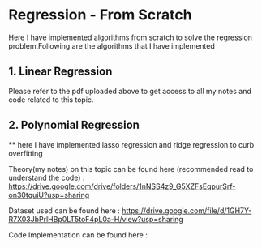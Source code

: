 # Regression - From Scratch
Here I have implemented algorithms from scratch to solve the regression problem.Following are the algorithms that I have implemented
## 1. Linear Regression
Please refer to the pdf uploaded above to get access to all my notes and code related to this topic.

## 2. Polynomial Regression
** here I have implemented lasso regression and ridge regression to curb overfitting

Theory(my notes) on this topic can be found here (recommended read to understand the code) : https://drive.google.com/drive/folders/1nNSS4z9_G5XZFsEqpurSrf-on30tquiU?usp=sharing

Dataset used can be found here : 
https://drive.google.com/file/d/1GH7Y-R7X03JbPrlHBp0LT5toF4pL0a-H/view?usp=sharing

Code Implementation can be found here : 


